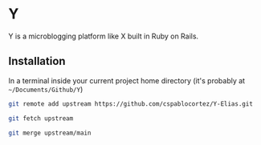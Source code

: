 # Y

Y is a microblogging platform like X built in Ruby on Rails.

## Installation

In a terminal inside your current project home directory (it's probably at `~/Documents/Github/Y`)

```bash
git remote add upstream https://github.com/cspablocortez/Y-Elias.git
```

```bash
git fetch upstream
```

```bash
git merge upstream/main  
```

